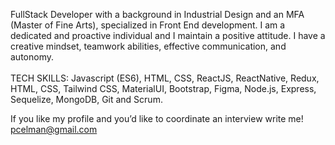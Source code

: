 FullStack Developer with a background in Industrial Design and an MFA (Master of Fine Arts), specialized in Front End development. I am a dedicated and proactive individual and I maintain a positive attitude. I have a creative mindset, teamwork abilities, effective communication, and autonomy. </br></br>
TECH SKILLS: Javascript (ES6), HTML, CSS, ReactJS, ReactNative, Redux, HTML, CSS, Tailwind CSS, MaterialUI, Bootstrap, Figma, Node.js, Express, Sequelize, MongoDB, Git and Scrum.</br>







If you like my profile and you’d like to coordinate an interview write me!
pcelman@gmail.com
  
